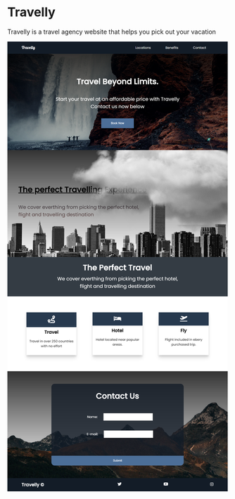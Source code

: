 # Travelly
 Travelly is a travel agency website that helps you pick out your vacation
 
 ![Travelly webpage screenshot](https://github.com/lucianakyoko/Travelly/blob/master/Travelly.png)
